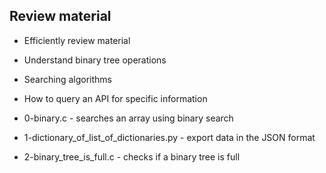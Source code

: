 ## Review material

   - Efficiently review material
   - Understand binary tree operations
   - Searching algorithms
   - How to query an API for specific information

- 0-binary.c - searches an array using binary search
- 1-dictionary_of_list_of_dictionaries.py - export data in the JSON format
- 2-binary_tree_is_full.c - checks if a binary tree is full
